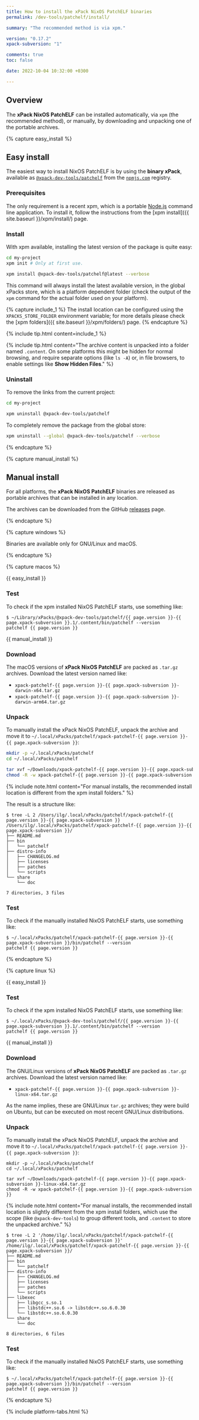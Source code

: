 ```yaml
---
title: How to install the xPack NixOS PatchELF binaries
permalink: /dev-tools/patchelf/install/

summary: "The recommended method is via xpm."

version: "0.17.2"
xpack-subversion: "1"

comments: true
toc: false

date: 2022-10-04 10:32:00 +0300

---
```


## Overview

The **xPack NixOS PatchELF** can be installed automatically, via `xpm` (the
recommended method), or manually, by downloading and unpacking one of the
portable archives.

{% capture easy_install %}

## Easy install

The easiest way to install NixOS PatchELF is by using the **binary xPack**, available as
[`@xpack-dev-tools/patchelf`](https://www.npmjs.com/package/@xpack-dev-tools/patchelf)
from the [`npmjs.com`](https://www.npmjs.com) registry.

### Prerequisites

The only requirement is a recent
xpm, which is a portable
[Node.js](https://nodejs.org) command line application. To install it,
follow the instructions from the
[xpm install]({{ site.baseurl }}/xpm/install/) page.

### Install

With xpm available, installing
the latest version of the package is quite easy:

```sh
cd my-project
xpm init # Only at first use.

xpm install @xpack-dev-tools/patchelf@latest --verbose
```

This command will always install the latest available version,
in the global xPacks store, which is a platform dependent folder
(check the output of the `xpm` command for the actual folder used on
your platform).

{% capture include_1 %}
The install location can be configured using the
`XPACKS_STORE_FOLDER` environment variable; for more details please check the
[xpm folders]({{ site.baseurl }}/xpm/folders/) page.
{% endcapture %}

{% include tip.html content=include_1 %}

{% include tip.html content="The archive content is unpacked into a folder
named `.content`. On some platforms
this might be hidden for normal browsing, and require
separate options (like `ls -A`) or, in file browsers, to enable
settings like **Show Hidden Files**." %}

### Uninstall

To remove the links from the current project:

```sh
cd my-project

xpm uninstall @xpack-dev-tools/patchelf
```

To completely remove the package from the global store:

```sh
xpm uninstall --global @xpack-dev-tools/patchelf --verbose
```

{% endcapture %}

{% capture manual_install %}

## Manual install

For all platforms, the **xPack NixOS PatchELF** binaries are released as portable
archives that can be installed in any location.

The archives can be downloaded from the
GitHub [releases](https://github.com/xpack-dev-tools/patchelf-xpack/releases/)
page.

{% endcapture %}

{% capture windows %}

Binaries are available only for GNU/Linux and macOS.

{% endcapture %}

{% capture macos %}

{{ easy_install }}

### Test

To check if the xpm installed NixOS PatchELF starts, use something like:

```console
$ ~/Library/xPacks/@xpack-dev-tools/patchelf/{{ page.version }}-{{ page.xpack-subversion }}.1/.content/bin/patchelf --version
patchelf {{ page.version }}
```

{{ manual_install }}

### Download

The macOS versions of **xPack NixOS PatchELF**
are packed as `.tar.gz` archives.
Download the latest version named like:

- `xpack-patchelf-{{ page.version }}-{{ page.xpack-subversion }}-darwin-x64.tar.gz`
- `xpack-patchelf-{{ page.version }}-{{ page.xpack-subversion }}-darwin-arm64.tar.gz`

### Unpack

To manually install the xPack NixOS PatchELF,
unpack the archive and move it to
`~/.local/xPacks/patchelf/xpack-patchelf-{{ page.version }}-{{ page.xpack-subversion }}`:

```sh
mkdir -p ~/.local/xPacks/patchelf
cd ~/.local/xPacks/patchelf

tar xvf ~/Downloads/xpack-patchelf-{{ page.version }}-{{ page.xpack-subversion }}-darwin-x64.tar.gz
chmod -R -w xpack-patchelf-{{ page.version }}-{{ page.xpack-subversion }}
```

{% include note.html content="For manual installs, the recommended
install location is different from the xpm install folders." %}

The result is a structure like:

```console
$ tree -L 2 /Users/ilg/.local/xPacks/patchelf/xpack-patchelf-{{ page.version }}-{{ page.xpack-subversion }}
/Users/ilg/.local/xPacks/patchelf/xpack-patchelf-{{ page.version }}-{{ page.xpack-subversion }}/
├── README.md
├── bin
│   └── patchelf
├── distro-info
│   ├── CHANGELOG.md
│   ├── licenses
│   ├── patches
│   └── scripts
└── share
    └── doc

7 directories, 3 files
```

### Test

To check if the manually installed NixOS PatchELF starts, use something like:

```console
$ ~/.local/xPacks/patchelf/xpack-patchelf-{{ page.version }}-{{ page.xpack-subversion }}/bin/patchelf --version
patchelf {{ page.version }}
```

{% endcapture %}

{% capture linux %}

{{ easy_install }}

### Test

To check if the xpm installed NixOS PatchELF starts, use something like:

```console
$ ~/.local/xPacks/@xpack-dev-tools/patchelf/{{ page.version }}-{{ page.xpack-subversion }}.1/.content/bin/patchelf --version
patchelf {{ page.version }}
```

{{ manual_install }}

### Download

The GNU/Linux versions of **xPack NixOS PatchELF**
are packed as `.tar.gz` archives.
Download the latest version named like:

- `xpack-patchelf-{{ page.version }}-{{ page.xpack-subversion }}-linux-x64.tar.gz`

As the name implies, these are GNU/Linux `tar.gz` archives; they were build on
Ubuntu, but can be executed on most recent GNU/Linux distributions.

### Unpack

To manually install the xPack NixOS PatchELF,
unpack the archive and move it to
`~/.local/xPacks/patchelf/xpack-patchelf-{{ page.version }}-{{ page.xpack-subversion }}`:

```console
mkdir -p ~/.local/xPacks/patchelf
cd ~/.local/xPacks/patchelf

tar xvf ~/Downloads/xpack-patchelf-{{ page.version }}-{{ page.xpack-subversion }}-linux-x64.tar.gz
chmod -R -w xpack-patchelf-{{ page.version }}-{{ page.xpack-subversion }}
```

{% include note.html content="For manual installs, the recommended
install location is slightly different from the xpm install folders,
which use the scope (like `@xpack-dev-tools`) to group different tools,
and `.content` to store the unpacked archive." %}

```console
$ tree -L 2 '/home/ilg/.local/xPacks/patchelf/xpack-patchelf-{{ page.version }}-{{ page.xpack-subversion }}'
/home/ilg/.local/xPacks/patchelf/xpack-patchelf-{{ page.version }}-{{ page.xpack-subversion }}/
├── README.md
├── bin
│   └── patchelf
├── distro-info
│   ├── CHANGELOG.md
│   ├── licenses
│   ├── patches
│   └── scripts
├── libexec
│   ├── libgcc_s.so.1
│   ├── libstdc++.so.6 -> libstdc++.so.6.0.30
│   └── libstdc++.so.6.0.30
└── share
    └── doc

8 directories, 6 files
```

### Test

To check if the manually installed NixOS PatchELF starts, use something like:

```console
$ ~/.local/xPacks/patchelf/xpack-patchelf-{{ page.version }}-{{ page.xpack-subversion }}/bin/patchelf --version
patchelf {{ page.version }}
```

{% endcapture %}

{% include platform-tabs.html %}
